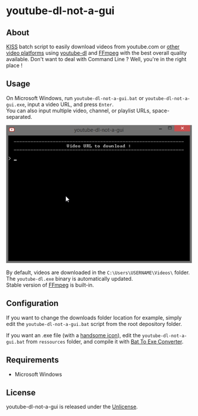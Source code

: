 # youtube-dl-not-a-gui

## About
[KISS](https://en.wikipedia.org/wiki/KISS_principle) batch script to easily download videos from youtube.com or [other video platforms](http://rg3.github.io/youtube-dl/supportedsites.html) using [youtube-dl](https://github.com/rg3/youtube-dl) and [FFmpeg](https://www.ffmpeg.org/) with the best overall quality available. Don't want to deal with Command Line ? Well, you're in the right place !

## Usage

On Microsoft Windows, run `youtube-dl-not-a-gui.bat` or `youtube-dl-not-a-gui.exe`, input a video URL, and press `Enter`.  
You can also input multiple video, channel, or playlist URLs, space-separated.

![](demo/Demo.gif)

By default, videos are downloaded in the `C:\Users\USERNAME\Videos\` folder.  
The `youtube-dl.exe` binary is automatically updated.  
Stable version of [FFmpeg](https://www.ffmpeg.org/) is built-in.

## Configuration
If you want to change the downloads folder location for example, simply edit the `youtube-dl-not-a-gui.bat` script from the root depository folder.  
  
If you want an .exe file (with a [handsome icon](ressources/icon/youtube-dl-not-a-gui.svg "youtube-dl-not-a-gui.svg")), edit the `youtube-dl-not-a-gui.bat` from `ressources` folder, and compile it with [Bat To Exe Converter](http://www.f2ko.de/en/b2e.php).

## Requirements
- Microsoft Windows

## License
youtube-dl-not-a-gui is released under the [Unlicense](http://unlicense.org).